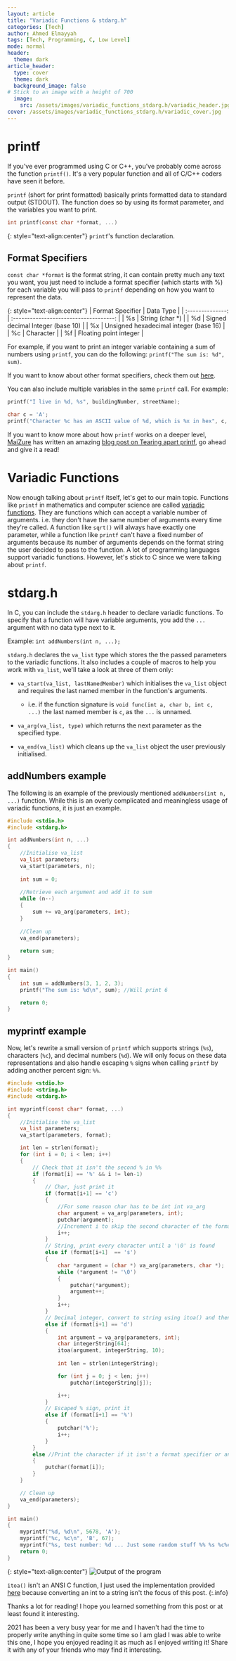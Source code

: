 ```yaml
---
layout: article
title: "Variadic Functions & stdarg.h" 
categories: [Tech]
author: Ahmed Elmayyah
tags: [Tech, Programming, C, Low Level]
mode: normal 
header:
  theme: dark
article_header:
  type: cover 
  theme: dark
  background_image: false
# Stick to an image with a height of 700
  image:
    src: /assets/images/variadic_functions_stdarg.h/variadic_header.jpg
cover: /assets/images/variadic_functions_stdarg.h/variadic_cover.jpg
---
```


# printf

If you've ever programmed using C or C++, you've probably come across the function `printf()`. It's a very popular function and all of C/C++ coders have seen it before.

`printf` (short for print formatted) basically prints formatted data to standard output (STDOUT). The function does so by using its format parameter, and the variables you want to print. 

<!--more-->

```c
int printf(const char *format, ...)
```

{: style="text-align:center"} 
`printf`'s function declaration.

## Format Specifiers

`const char *format` is the format string, it can contain pretty much any text you want, you just need to include a format specifier (which starts with %) for each variable you will pass to `printf` depending on how you want to represent the data.

{: style="text-align:center"}
| Format Specifier |               Data Type                |
| :--------------: | :------------------------------------: |
|        %s        |            String (char *)             |
|        %d        |    Signed decimal Integer (base 10)    |
|        %x        | Unsigned hexadecimal integer (base 16) |
|        %c        |               Character                |
|        %f        |         Floating point integer         |


For example, if you want to print an integer variable containing a sum of numbers using `printf`, you can do the following:  `printf("The sum is: %d", sum)`.

If you want to know about other format specifiers, check them out [here](https://www.tutorialspoint.com/format-specifiers-in-c).

You can also include multiple variables in the same `printf` call. For example: 

```c
printf("I live in %d, %s", buildingNumber, streetName);
```

```c
char c = 'A';
printf("Character %c has an ASCII value of %d, which is %x in hex", c, c, c);
```


If you want to know more about how `printf` works on a deeper level, [MaiZure](https://twitter.com/maizurejp) has written an amazing [blog post on Tearing apart printf](https://www.maizure.org/projects/printf/index.html), go ahead and give it a read!

# Variadic Functions

Now enough talking about `printf` itself, let's get to our main topic. Functions like `printf` in mathematics and computer science are called [variadic functions](https://en.wikipedia.org/wiki/Variadic_function). They are functions which can accept a variable number of arguments. i.e. they don't have the same number of arguments every time they're called. A function like `sqrt()` will always have exactly one parameter, while a function like `printf` can't have a fixed number of arguments because its number of arguments depends on the format string the user decided to pass to the function. A lot of programming languages support variadic functions. However, let's stick to C since we were talking about `printf`. 

# stdarg.h

In C, you can include the `stdarg.h` header to declare variadic functions. To specify that a function will have variable arguments, you add the `...` argument with no data type next to it. 

Example: `int addNumbers(int n, ...);`

`stdarg.h` declares the `va_list` type which stores the the passed parameters to the variadic functions. It also includes a couple of macros to help you work with  `va_list`, we'll take a look at three of them only:

- `va_start(va_list, lastNamedMember)` which initialises the `va_list` object and requires the last named member in the function's arguments.
  - i.e. if the function signature is `void func(int a, char b, int c, ...)` the last named member is `c`, as the `...` is unnamed.

- `va_arg(va_list, type)` which returns the next parameter as the specified type.
- `va_end(va_list)` which cleans up the `va_list` object the user previously initialised.

## addNumbers example

The following is an example of the previously mentioned `addNumbers(int n, ...)` function. While this is an overly complicated and meaningless usage of variadic functions, it is just an example.


```c
#include <stdio.h>
#include <stdarg.h>

int addNumbers(int n, ...)
{
    //Initialise va_list
    va_list parameters;
    va_start(parameters, n);
    
    int sum = 0;
    
    //Retrieve each argument and add it to sum
    while (n--)
    {
        sum += va_arg(parameters, int);
    }
    
	//Clean up
    va_end(parameters);
    
    return sum;
}

int main()
{
    int sum = addNumbers(3, 1, 2, 3);
    printf("The sum is: %d\n", sum); //Will print 6

    return 0;
}
```

## myprintf example

Now, let's rewrite a small version of `printf` which supports strings (`%s`), characters (`%c`), and decimal numbers (`%d`). We will only focus on these data representations and also handle escaping `%` signs when calling `printf` by adding another percent sign: `%%`.

```c
#include <stdio.h>
#include <string.h>
#include <stdarg.h>

int myprintf(const char* format, ...)
{
    //Initialise the va_list
    va_list parameters;
    va_start(parameters, format);

    int len = strlen(format);
    for (int i = 0; i < len; i++)
    {
        // Check that it isn't the second % in %%
        if (format[i] == '%' && i != len-1)
        {
            // Char, just print it
            if (format[i+1] == 'c')
            { 
                //For some reason char has to be int int va_arg
                char argument = va_arg(parameters, int);
                putchar(argument);
                //Increment i to skip the second character of the format specifier
                i++;
            }
            // String, print every character until a '\0' is found
            else if (format[i+1]  == 's')
            {
                char *argument = (char *) va_arg(parameters, char *);
                while (*argument != '\0')
                {
                    putchar(*argument);
                    argument++;
                }
                i++;
            }
            // Decimal integer, convert to string using itoa() and then print
            else if (format[i+1] == 'd')
            {
                int argument = va_arg(parameters, int);
                char integerString[64];
                itoa(argument, integerString, 10);
                
                int len = strlen(integerString);

                for (int j = 0; j < len; j++)
                    putchar(integerString[j]);

                i++;
            }
            // Escaped % sign, print it
            else if (format[i+1] == '%')
            {
                putchar('%');
                i++;
            }
        }
        else //Print the character if it isn't a format specifier or an escaped %
        {
            putchar(format[i]);
        }
    }

    // Clean up
    va_end(parameters);
}

int main()
{
    myprintf("%d, %d\n", 5678, 'A');
    myprintf("%c, %c\n", 'B', 67);
    myprintf("%s, test number: %d ... Just some random stuff %% %s %c%c%c even more randomness%% \n%%", "test string", 1234, "literally random", 'a', 'n', 'd');
    return 0;
}
```

{: style="text-align:center"} 
![Output of the program](/assets/images/variadic_functions_stdarg.h/output.png)

`itoa()` isn't an ANSI C function, I just used the implementation provided [here](https://www.strudel.org.uk/itoa/#dev) because converting an int to a string isn't the focus of this post.
{:.info}

Thanks a lot for reading! I hope you learned something from this post or at least found it interesting. 

2021 has been a very busy year for me and I haven't had the time to properly write anything in quite some time so I am glad I was able to write this one, I hope you enjoyed reading it as much as I enjoyed writing it! Share it with any of your friends who may find it interesting.


<meta property='og:title' content='Technoir - Blod of Satharus'/>
<meta property='og:image' content='https://satharus.me/assets/images/variadic_functions_stdarg.h/variadic_cover.jpgi'/>
<meta property='og:image:width' content='1200' />
<meta property='og:image:height' content='627' />
